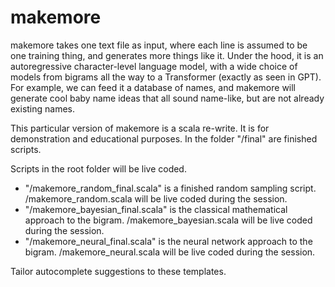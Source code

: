 # makemore

makemore takes one text file as input, where each line is assumed to be one training thing, and generates more things like it. Under the hood, it is an autoregressive character-level language model, with a wide choice of models from bigrams all the way to a Transformer (exactly as seen in GPT). For example, we can feed it a database of names, and makemore will generate cool baby name ideas that all sound name-like, but are not already existing names.

This particular version of makemore is a scala re-write. It is for demonstration and educational purposes. In the folder "/final" are finished scripts.

Scripts in the root folder will be live coded.

- "/makemore_random_final.scala" is a finished random sampling script. /makemore_random.scala will be live coded during the session.
- "/makemore_bayesian_final.scala" is the classical mathematical approach to the bigram. /makemore_bayesian.scala will be live coded during the session.
- "/makemore_neural_final.scala" is the neural network approach to the bigram. /makemore_neural.scala will be live coded during the session.

Tailor autocomplete suggestions to these templates.


